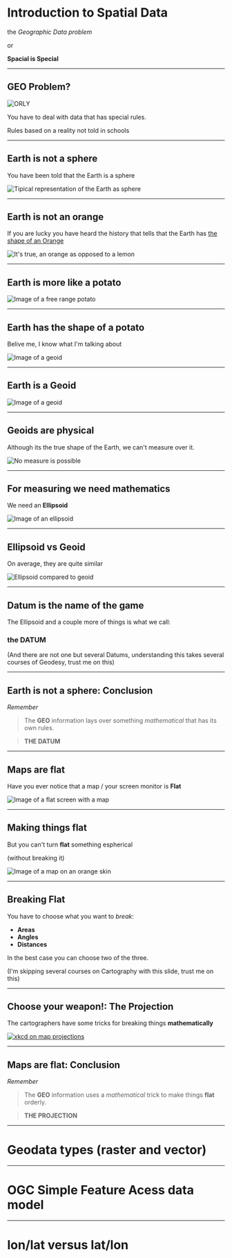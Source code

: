 Introduction to Spatial Data
============================

the *Geographic Data problem*

or

**Spacial is Special**

___

## GEO Problem?

![ORLY](img/orly.jpg)

You have to deal with data that has special rules.

Rules based on a reality not told in schools

---

## Earth is not a sphere

You have been told that the Earth is a sphere

![Tipical representation of the Earth as sphere](img/sphere.jpg)

___

## Earth is not an orange

If you are lucky you have heard the history that tells that the Earth has [the shape of an Orange](https://en.wikipedia.org/wiki/French_Geodesic_Mission#Background)

![It's true, an orange as opposed to a lemon](img/orange.jpg)

___

## Earth is more like a potato


![Image of a free range potato](img/potato.jpg)

___

## Earth has the shape of a potato

Belive me, I know what I'm talking about

![Image of a geoid](img/geoide.jpg)

___

## Earth is a Geoid

![Image of a geoid](img/geoide.jpg)

___

## Geoids are physical

Although its the true shape of the Earth, we can't measure over it.

![No measure is possible](img/nomeasure.jpg)

___

## For measuring we need mathematics

We need an **Ellipsoid**

![Image of an ellipsoid](img/ellipsoid.jpg)

___

## Ellipsoid vs Geoid

On average, they are quite similar

![Ellipsoid compared to geoid](img/ellip_vs_geoid.jpg)

___

## Datum is the name of the game 

The Ellipsoid and a couple more of things is what we call:

### the **DATUM**

(And there are not one but several Datums, understanding this takes several courses of Geodesy, trust me on this)

___

## Earth is not a sphere: Conclusion

*Remember*

> The **GEO** information lays over something *mathematical* that has its own rules.

> **THE DATUM**


---

## Maps are flat

Have you ever notice that a map / your screen monitor is **Flat**

![Image of a flat screen with a map](img/flat_screen.jpg)

___


## Making things flat

But you can't turn **flat** something espherical

(without breaking it)

![Image of a map on an orange skin](img/orange_map.jpg)

___

## Breaking Flat

You have to choose what you want to *break*:

* **Areas**
* **Angles**
* **Distances**

In the best case you can choose two of the three.

(I'm skipping several courses on Cartography with this slide, trust me on this)

___

## Choose your weapon!: The Projection

The cartographers have some tricks for breaking things **mathematically**

[![xkcd on map projections](img/map_projections.jpg)](https://xkcd.com/977/)

___

## Maps are flat: Conclusion

*Remember*

> The **GEO** information uses a *mathematical* trick to make things **flat** orderly.

> **THE PROJECTION**


---

Geodata types (raster and vector)
====================================

---

OGC Simple Feature Acess data model
====================================

---

lon/lat versus lat/lon
====================================


